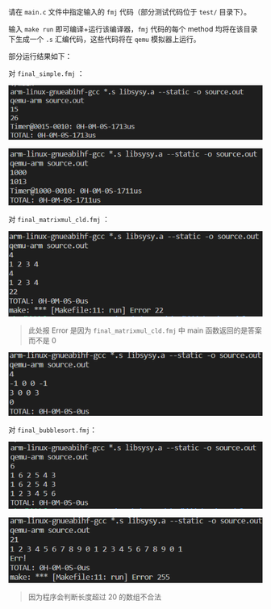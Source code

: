 请在 `main.c` 文件中指定输入的 `fmj` 代码（部分测试代码位于 `test/` 目录下）。

输入 `make run` 即可编译+运行该编译器，`fmj` 代码的每个 method 均将在该目录下生成一个 `.s` 汇编代码，这些代码将在 `qemu` 模拟器上运行。

部分运行结果如下：



对 `final_simple.fmj` ：

![](README.assets/2022-06-23-17-36-48-image.png)

![](README.assets/2022-06-23-17-37-40-image.png)



对 `final_matrixmul_cld.fmj` ：

![](README.assets/2022-06-23-17-39-23-image.png)

> 此处报 Error 是因为 `final_matrixmul_cld.fmj` 中 main 函数返回的是答案而不是 0

![](README.assets/2022-06-23-17-41-45-image.png)



对 `final_bubblesort.fmj`：

![](README.assets/2022-06-23-17-51-25-image.png)

![](README.assets/2022-06-23-19-12-54-image.png)

> 因为程序会判断长度超过 20 的数组不合法